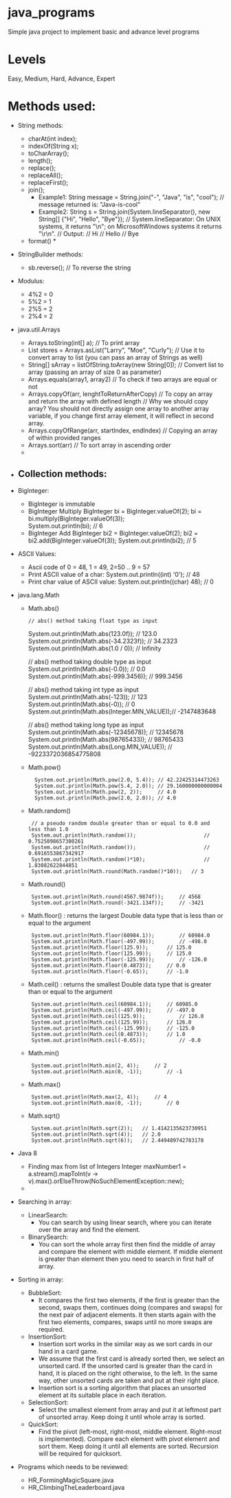 # java_programs
Simple java project to implement basic and advance level programs

# Levels
Easy, Medium, Hard, Advance, Expert

# Methods used:

* String methods:
	- charAt(int index);
	- indexOf(String x);
	- toCharArray();
	- length();
	- replace();
	- replaceAll();
	- replaceFirst();
	- join();
		* Example1:
			String message = String.join("-", "Java", "is", "cool");
     		// message returned is: "Java-is-cool"
		* Example2:
			String s = String.join(System.lineSeparator(), new String[] {"Hi", "Hello", "Bye"});
			// System.lineSeparator: On UNIX systems, it returns "\n"; on MicrosoftWindows systems it returns "\r\n".
			// Output: 
			// Hi
			// Hello
			// Bye
	- format()
		* 

* StringBuilder methods:
	- sb.reverse();	// To reverse the string

* Modulus:
	- 4%2 = 0
	- 5%2 = 1
	- 2%5 = 2
	- 2%4 = 2

* java.util.Arrays
	- Arrays.toString(int[] a); // To print array
	- List<String> stores = Arrays.asList("Larry", "Moe", "Curly"); // Use it to convert array to list (you can pass an array of Strings as well)
	- String[] sArray = listOfString.toArray(new String[0]);	// Convert list to array (passing an array of size 0 as parameter)
	- Arrays.equals(array1, array2) // To check if two arrays are equal or not
	- Arrays.copyOf(arr, lenghtToReturnAfterCopy)	// To copy an array and return the array with defined length // Why we should copy array? You should not directly assign one array to another array variable, if you change first array element, it will reflect in second array.
	- Arrays.copyOfRange(arr, startIndex, endIndex) // Copying an array of within provided ranges
	- Arrays.sort(arr)	// To sort array in ascending order
	- 

* Collection methods:
	-  
	
* BigInteger:
	- BigInteger is immutable
	- BigInteger Multiply
		BigInteger bi = BigInteger.valueOf(2);
		bi = bi.multiply(BigInteger.valueOf(3));		
		System.out.println(bi); // 6
	- BigInteger Add
		BigInteger bi2 = BigInteger.valueOf(2);
		bi2 = bi2.add(BigInteger.valueOf(3));
		System.out.println(bi2); // 5

* ASCII Values:
	- Ascii code of 0 = 48, 1 = 49, 2=50 .. 9 = 57
	- Print ASCII value of a char: System.out.println((int) '0');  // 48
	- Print char value of ASCII value: System.out.println((char) 48);	 // 0

* java.lang.Math
    - Math.abs()	
	
		  // abs() method taking float type as input 
        System.out.println(Math.abs(123.0f)); 				// 123.0
        System.out.println(Math.abs(-34.2323f)); 			// 34.2323	
        System.out.println(Math.abs(1.0 / 0)); 			// Infinity
  
        // abs() method taking double type as input 
        System.out.println(Math.abs(-0.0)); 				// 0.0
        System.out.println(Math.abs(-999.3456)); 			// 999.3456
  
        // abs() method taking int type as input 
        System.out.println(Math.abs(-123)); 				// 123
        System.out.println(Math.abs(-0)); 					// 0
        System.out.println(Math.abs(Integer.MIN_VALUE));// -2147483648
  
        // abs() method taking long type as input 
        System.out.println(Math.abs(-12345678)); 			// 12345678
        System.out.println(Math.abs(98765433)); 			// 98765433
        System.out.println(Math.abs(Long.MIN_VALUE)); 	// -9223372036854775808
        
    - Math.pow()
    
	    	System.out.println(Math.pow(2.0, 5.4)); // 42.22425314473263
			System.out.println(Math.pow(5.4, 2.0));	// 29.160000000000004
			System.out.println(Math.pow(2, 2));		// 4.0
			System.out.println(Math.pow(2.0, 2.0));	// 4.0
			
	 - Math.random()
	 		
	 		// a pseudo random double greater than or equal to 0.0 and less than 1.0
			System.out.println(Math.random());						// 0.7525898657380261
			System.out.println(Math.random());						// 0.6916553867342917
			System.out.println(Math.random()*10);					// 1.83082622844851
			System.out.println(Math.round(Math.random()*10));	// 3
		
	 - Math.round()
	 	
	 		System.out.println(Math.round(4567.9874f));		// 4568
			System.out.println(Math.round(-3421.134f));		// -3421
		
	 - Math.floor() : returns the largest Double data type that is less than or equal to the argument
	 	
	 		System.out.println(Math.floor(60984.1));		// 60984.0
			System.out.println(Math.floor(-497.99));		// -498.0
			System.out.println(Math.floor(125.9));		// 125.0
			System.out.println(Math.floor(125.99));		// 125.0
			System.out.println(Math.floor(-125.99));		// -126.0
			System.out.println(Math.floor(0.4873));		// 0.0
			System.out.println(Math.floor(-0.65));		// -1.0

	 - Math.ceil() : returns the smallest Double data type that is greater than or equal to the argument
	 		
	 		System.out.println(Math.ceil(60984.1));		// 60985.0
			System.out.println(Math.ceil(-497.99));		// -497.0
			System.out.println(Math.ceil(125.9));			// 126.0
			System.out.println(Math.ceil(125.99));		// 126.0
			System.out.println(Math.ceil(-125.99));		// -125.0
			System.out.println(Math.ceil(0.4873));		// 1.0
			System.out.println(Math.ceil(-0.65));			// -0.0
	
	 - Math.min()
	 		
	 		System.out.println(Math.min(2, 4));		// 2
			System.out.println(Math.min(0, -1));		// -1
			
	 - Math.max()
	 		
	 		System.out.println(Math.max(2, 4));		// 4
			System.out.println(Math.max(0, -1));		// 0
			
	 - Math.sqrt()
	 		
	 		System.out.println(Math.sqrt(2));	// 1.4142135623730951
			System.out.println(Math.sqrt(4));	// 2.0
			System.out.println(Math.sqrt(6));	// 2.449489742783178

* Java 8 
	- Finding max from list of Integers
		Integer maxNumber1 = a.stream().mapToInt(v -> v).max().orElseThrow(NoSuchElementException::new);
	- 

* Searching in array:
	- LinearSearch:
		* You can search by using linear search, where you can iterate over the array and find the element.
	- BinarySearch: 
		* You can sort the whole array first then find the middle of array and compare the element with middle element. If middle element is greater than element then you need to search in first half of array.
	
* Sorting in array:
	- BubbleSort: 
		* It compares the first two elements, if the first is greater than the second, swaps them, continues doing (compares and swaps) for the next pair of adjacent elements. It then starts again with the first two elements, compares, swaps until no more swaps are required.
	- InsertionSort: 
		* Insertion sort works in the similar way as we sort cards in our hand in a card game.
		* We assume that the first card is already sorted then, we select an unsorted card. If the unsorted card is greater than the card in hand, it is placed on the right otherwise, to the left. In the same way, other unsorted cards are taken and put at their right place.
		* Insertion sort is a sorting algorithm that places an unsorted element at its suitable place in each iteration.
	- SelectionSort: 
		* Select the smallest element from array and put it at leftmost part of unsorted array. Keep doing it until whole array is sorted.
	- QuickSort: 
		* Find the pivot (left-most, right-most, middle element. Right-most is implemented). Compare each element with pivot element and sort them. Keep doing it until all elements are sorted. Recursion will be required for quicksort.
	
* Programs which needs to be reviewed:
	- HR_FormingMagicSquare.java
	- HR_ClimbingTheLeaderboard.java	 
